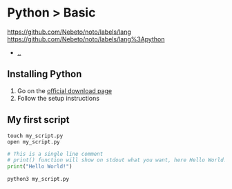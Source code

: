 # Python > Basic

https://github.com/Nebeto/noto/labels/lang https://github.com/Nebeto/noto/labels/lang%3Apython

* [..](../)

## Installing Python

1. Go on the [official download page](https://www.python.org/downloads/)
2. Follow the setup instructions

## My first script

```
touch my_script.py
open my_script.py
```

```python
# This is a single line comment
# print() function will show on stdout what you want, here Hello World!
print("Hello World!")
```

```
python3 my_script.py
```
